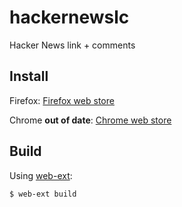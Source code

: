 # hackernewslc
Hacker News link + comments

## Install

Firefox: [Firefox web store](https://addons.mozilla.org/en-GB/firefox/addon/hacker-news-link-comments/)

Chrome __out of date__: [Chrome web store](https://chrome.google.com/webstore/detail/hacker-news-link-%20-commen/bipcipdhbhamgbiikepkjidomimaoame?hl=en-US)

## Build

Using [web-ext](https://github.com/mozilla/web-ext):

```
$ web-ext build
```
